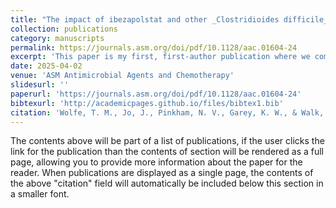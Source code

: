 ```yaml
---
title: "The impact of ibezapolstat and other _Clostridioides difficile_ infection-relevant antibiotics on the microbiome of humanized mice"
collection: publications
category: manuscripts
permalink: https://journals.asm.org/doi/pdf/10.1128/aac.01604-24
excerpt: 'This paper is my first, first-author publication where we compared ibezapolstat to other commonly prescribed antibiotics to treat CDI in regards to their perturbation of the microbiome of humanized mice (i.e., germ-free mice engrafted with a human microbiome).'
date: 2025-04-02
venue: 'ASM Antimicrobial Agents and Chemotherapy'
slidesurl: ''
paperurl: 'https://journals.asm.org/doi/pdf/10.1128/aac.01604-24'
bibtexurl: 'http://academicpages.github.io/files/bibtex1.bib'
citation: 'Wolfe, T. M., Jo, J., Pinkham, N. V., Garey, K. W., & Walk, S. T. (2025). The impact of ibezapolstat and other Clostridioides difficile infection-relevant antibiotics on the microbiome of humanized mice. Antimicrobial Agents and Chemotherapy, 69(4), e01604-24.'
---
```

The contents above will be part of a list of publications, if the user clicks the link for the publication than the contents of section will be rendered as a full page, allowing you to provide more information about the paper for the reader. When publications are displayed as a single page, the contents of the above "citation" field will automatically be included below this section in a smaller font.
